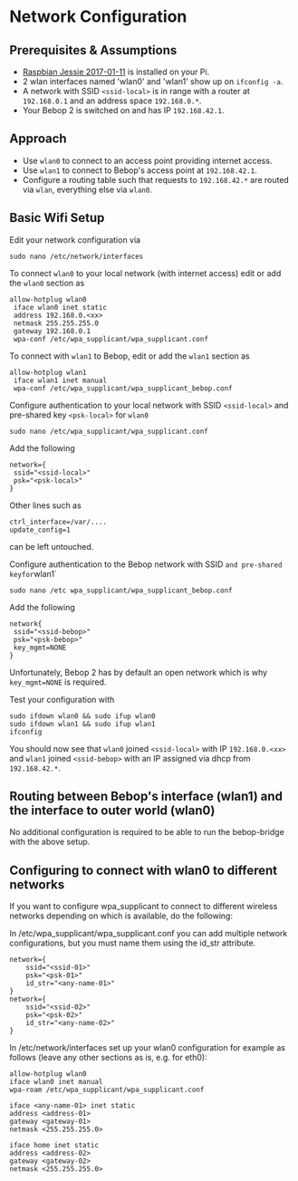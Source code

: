 # Network Configuration

## Prerequisites & Assumptions

* [Raspbian Jessie 2017-01-11](https://www.raspberrypi.org/downloads/raspbian/) is installed on your Pi.
* 2 wlan interfaces named 'wlan0' and 'wlan1' show up on `ifconfig -a`.
* A network with SSID `<ssid-local>` is in range with a router at `192.168.0.1` and an address space `192.168.0.*`.
* Your Bebop 2 is switched on and has IP `192.168.42.1`.

## Approach

* Use `wlan0` to connect to an access point providing internet access.
* Use `wlan1` to connect to Bebop's access point at `192.168.42.1`.
* Configure a routing table such that requests to `192.168.42.*` are routed via `wlan`, everything else via `wlan0`.

## Basic Wifi Setup

Edit your network configuration via
```
sudo nano /etc/network/interfaces
```

To connect `wlan0` to your local network (with internet access) edit or add the `wlan0` section as
```
allow-hotplug wlan0
 iface wlan0 inet static
 address 192.168.0.<xx>
 netmask 255.255.255.0
 gateway 192.168.0.1
 wpa-conf /etc/wpa_supplicant/wpa_supplicant.conf
```

To connect with `wlan1` to Bebop, edit or add the `wlan1` section as
```
allow-hotplug wlan1
 iface wlan1 inet manual
 wpa-conf /etc/wpa_supplicant/wpa_supplicant_bebop.conf
```

Configure authentication to your local network with SSID `<ssid-local>` and pre-shared key `<psk-local>` for `wlan0`
```
sudo nano /etc/wpa_supplicant/wpa_supplicant.conf
```
Add the following
```
network={
 ssid="<ssid-local>"
 psk="<psk-local>"
}
```
Other lines such as
```
ctrl_interface=/var/....
update_config=1
```
can be left untouched.

Configure authentication to the Bebop network with SSID <ssid-bebop>` and pre-shared key `<psk-bebop>` for `wlan1`
```
sudo nano /etc wpa_supplicant/wpa_supplicant_bebop.conf
```
Add the following
```
network{
 ssid="<ssid-bebop>"
 psk="<psk-bebop>"
 key_mgmt=NONE
}
```
Unfortunately, Bebop 2 has by default an open network which is why `key_mgmt=NONE` is required.

Test your configuration with
```
sudo ifdown wlan0 && sudo ifup wlan0
sudo ifdown wlan1 && sudo ifup wlan1
ifconfig
```

You should now see that `wlan0` joined `<ssid-local>` with IP `192.168.0.<xx>` and `wlan1` joined `<ssid-bebop>` with an IP assigned via dhcp from `192.168.42.*`.

## Routing between Bebop's interface (wlan1) and the interface to outer world (wlan0)

No additional configuration is required to be able to run the bebop-bridge with the above setup.

## Configuring to connect with wlan0 to different networks

If you want to configure wpa_supplicant to connect to different wireless networks depending on which is available, do the following:

In /etc/wpa_supplicant/wpa_supplicant.conf you can add multiple network configurations, but you must name them using the id_str attribute.
```
network={
    ssid="<ssid-01>"
    psk="<psk-01>"
    id_str="<any-name-01>"
}
network={
    ssid="<ssid-02>"
    psk="<psk-02>"
    id_str="<any-name-02>"
}
```

In /etc/network/interfaces set up your wlan0 configuration for example as follows (leave any other sections as is, e.g. for eth0):

```
allow-hotplug wlan0
iface wlan0 inet manual
wpa-roam /etc/wpa_supplicant/wpa_supplicant.conf

iface <any-name-01> inet static
address <address-01>
gateway <gateway-01>
netmask <255.255.255.0>

iface home inet static
address <address-02>
gateway <gateway-02>
netmask <255.255.255.0>
```

